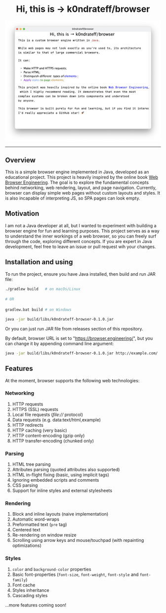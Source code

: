 <h1 align="center">Hi, this is → k0ndrateff/browser</h1>

![Browser interface](promo.png)

---

## Overview

This is a simple browser engine implemented in Java, developed as an educational project. This project is heavily inspired by the online book [Web Browser Engineering](https://github.com/browserengineering/book). The goal is to explore the fundamental concepts behind networking, web rendering, layout, and page navigation. Currently, browser can display simple web pages without custom layouts and styles. It is also incapable of interpreting JS, so SPA pages can look empty.

## Motivation

I am not a Java developer at all, but I wanted to experiment with building a browser engine for fun and learning purposes. This project serves as a way to understand the inner workings of a web browser, so you can freely surf through the code, exploring different concepts. If you are expert in Java development, feel free to leave an issue or pull request wih your changes.

## Installation and using

To run the project, ensure you have Java installed, then build and run JAR file:

```bash
./gradlew build   # on macOs/Linux

# OR

gradlew.bat build # on Windows
```

```bash
java -jar build/libs/k0ndrateff-browser-0.1.0.jar
```

Or you can just run JAR file from releases section of this repository.

By default, browser URL is set to "https://browser.engineering/", but you can change it by appending command line argument:

```bash
java -jar build/libs/k0ndrateff-browser-0.1.0.jar http://example.com/
```

## Features

At the moment, browser supports the following web technologies:

### Networking

1. HTTP requests
2. HTTPS (SSL) requests
3. Local file requests (_file://_ protocol)
4. Data requests (e.g. data:text/html,example)
5. HTTP redirects
6. HTTP caching (very basic)
7. HTTP content-encoding (gzip only)
8. HTTP transfer-encoding (chunked only)

### Parsing

1. HTML tree parsing
2. Attributes parsing (quoted attributes also supported)
3. HTML in-flight fixing (basic, using implicit tags)
4. Ignoring embedded scripts and comments
5. CSS parsing
6. Support for inline styles and external stylesheets

### Rendering

1. Block and inline layouts (naive implementation)
2. Automatic word-wraps
3. Preformatted text (`pre` tag)
4. Centered text
5. Re-rendering on window resize
6. Scrolling using arrow keys and mouse/touchpad (with repainting optimizations)

### Styles

1. `color` and `background-color` properties
2. Basic font-properties (`font-size`, `font-weight`, `font-style` and `font-family`)
3. Font cache
4. Styles inheritance
5. Cascading styles

...more features coming soon!

